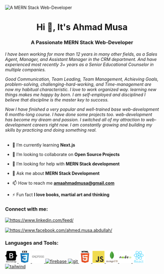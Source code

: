 ![A MERN Stack Web-Developer](https://scontent.fdac27-2.fna.fbcdn.net/v/t39.30808-6/318717542_5638826659544935_7586290115648357826_n.jpg?_nc_cat=107&ccb=1-7&_nc_sid=730e14&_nc_eui2=AeHUTL1ihRxjL_nvhQjjk1dl4CjSJXq7FIDgKNIlersUgCLYxzdl9M2Znnv1AbMFBfM7XnwfW6mlvmIiMmNZsO1H&_nc_ohc=EnmYY1FXP1QAX9_RkWp&_nc_ht=scontent.fdac27-2.fna&oh=00_AfCxG8CkIhUFE1aHG98zOlBOduob56l9pYRYNwUvd2AW-g&oe=63945B38)

<h1 align="center">Hi 👋, It's Ahmad Musa</h1>
<h3 align="center">A Passionate MERN Stack Web-Developer</h3>

<h6>
I have been working for more than 12 years in many other fields, as a Sales Agent, Manager, and Assistant Manager in the CRM department. And have experienced most recently 3+ years as a Senior Educational Counselor in multiple companies. 

Good Communication, Team Leading, Team Management, Achieving Goals, problem-solving, challenging-hard-working, and Time-management are now my habitual characteristic. I love to work organized way. learning new things makes me happy by born. I am self-employed and disciplined I believe that discipline is the master key to success. 

Now I have finished a very popular and well-trained base web-development 6 months-long course. I have done some projects too. web-development has become my dream and passion. I switched all of my attraction to web-development careers right now. I am constantly growing and building my skills by practicing and doing something real.
</h6>

- 🌱 I’m currently learning **Next.js**

- 👯 I’m looking to collaborate on **Open Source Projects**

- 🤝 I’m looking for help with **MERN Stack development**

- 💬 Ask me about **MERN Stack Development**

- 📫 How to reach me **amaahmadmusa@gmail.com**


- ⚡ Fun fact **I love books, martial art and thinking**

<h3 align="left">Connect with me:</h3>
<p align="left">
<a href="https://linkedin.com/in/https://www.linkedin.com/feed/" target="blank"><img align="center" src="https://raw.githubusercontent.com/rahuldkjain/github-profile-readme-generator/master/src/images/icons/Social/linked-in-alt.svg" alt="https://www.linkedin.com/feed/" height="30" width="40" /></a>

<a href="https://fb.com/https://www.facebook.com/ahmed.musa.abdullah/" target="blank"><img align="center" src="https://raw.githubusercontent.com/rahuldkjain/github-profile-readme-generator/master/src/images/icons/Social/facebook.svg" alt="https://www.facebook.com/ahmed.musa.abdullah/" height="30" width="40" /></a>





<h3 align="left">Languages and Tools:</h3>
<p align="left"> <a href="https://getbootstrap.com" target="_blank" rel="noreferrer"> <img src="https://raw.githubusercontent.com/devicons/devicon/master/icons/bootstrap/bootstrap-plain-wordmark.svg" alt="bootstrap" width="40" height="40"/> </a> <a href="https://www.w3schools.com/css/" target="_blank" rel="noreferrer"> <img src="https://raw.githubusercontent.com/devicons/devicon/master/icons/css3/css3-original-wordmark.svg" alt="css3" width="40" height="40"/> </a> <a href="https://expressjs.com" target="_blank" rel="noreferrer"> <img src="https://raw.githubusercontent.com/devicons/devicon/master/icons/express/express-original-wordmark.svg" alt="express" width="40" height="40"/> </a> <a href="https://firebase.google.com/" target="_blank" rel="noreferrer"> <img src="https://www.vectorlogo.zone/logos/firebase/firebase-icon.svg" alt="firebase" width="40" height="40"/> </a> <a href="https://git-scm.com/" target="_blank" rel="noreferrer"> <img src="https://www.vectorlogo.zone/logos/git-scm/git-scm-icon.svg" alt="git" width="40" height="40"/> </a> <a href="https://www.w3.org/html/" target="_blank" rel="noreferrer"> <img src="https://raw.githubusercontent.com/devicons/devicon/master/icons/html5/html5-original-wordmark.svg" alt="html5" width="40" height="40"/> </a> <a href="https://developer.mozilla.org/en-US/docs/Web/JavaScript" target="_blank" rel="noreferrer"> <img src="https://raw.githubusercontent.com/devicons/devicon/master/icons/javascript/javascript-original.svg" alt="javascript" width="40" height="40"/> </a> <a href="https://www.mongodb.com/" target="_blank" rel="noreferrer"> <img src="https://raw.githubusercontent.com/devicons/devicon/master/icons/mongodb/mongodb-original-wordmark.svg" alt="mongodb" width="40" height="40"/> </a> <a href="https://nodejs.org" target="_blank" rel="noreferrer"> <img src="https://raw.githubusercontent.com/devicons/devicon/master/icons/nodejs/nodejs-original-wordmark.svg" alt="nodejs" width="40" height="40"/> </a> <a href="https://reactjs.org/" target="_blank" rel="noreferrer"> <img src="https://raw.githubusercontent.com/devicons/devicon/master/icons/react/react-original-wordmark.svg" alt="react" width="40" height="40"/ </a> <a href="https://tailwindcss.com/" target="_blank" rel="noreferrer"> <img src="https://www.vectorlogo.zone/logos/tailwindcss/tailwindcss-icon.svg" alt="tailwind" width="40" height="40"/> </a> </p>
